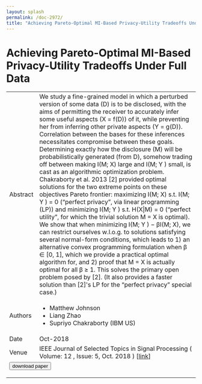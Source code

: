 ```yaml
---
layout: splash
permalink: /doc-2972/
title: "Achieving Pareto-Optimal MI-Based Privacy-Utility Tradeoffs Under Full Data"
---
```


# Achieving Pareto-Optimal MI-Based Privacy-Utility Tradeoffs Under Full Data

<table>
    <tbody>
    <tr>
        <td>Abstract</td>
        <td>We study a fine-grained model in which a perturbed version of some data (D) is to be disclosed, with the aims of permitting the receiver to accurately infer some useful aspects (X = f(D)) of it, while preventing her from inferring other private aspects (Y = g(D)). Correlation between the bases for these inferences necessitates compromise between these goals. Determining exactly how the disclosure (M) will be probabilistically generated (from D), somehow trading off between making I(M; X) large and I(M; Y ) small, is cast as an algorithmic optimization problem. Chakraborty et al. 2013 [2] provided optimal solutions for the two extreme points on these objectives Pareto frontier: maximizing I(M; X) s.t. I(M; Y ) = 0 (“perfect privacy”, via linear programming (LP)) and minimizing I(M; Y ) s.t. H(X|M) = 0 (“perfect utility”, for which the trivial solution M = X is optimal). We show that when minimizing I(M; Y ) − βI(M; X), we can restrict ourselves w.l.o.g. to solutions satisfying several normal-form conditions, which leads to 1) an alternative convex programming formulation when β ∈ [0, 1], which we provide a practical optimal algorithm for, and 2) proof that M = X is actually optimal for all β ≥ 1. This solves the primary open problem posed by [2]. (It also provides a faster solution than [2]'s LP for the “perfect privacy” special case.)</td>
    </tr>
    <tr>
        <td>Authors</td>
        <td>
            <ul>
                <li>Matthew Johnson</li>
                <li>Liang Zhao</li>
                <li>Supriyo Chakraborty (IBM US)</li>
            </ul>
        </td>
    </tr>
    <tr>
        <td>Date</td>
        <td>Oct-2018</td>
    </tr>
    <tr>
        <td>Venue</td>
        <td>IEEE Journal of Selected Topics in Signal Processing ( Volume: 12 , Issue: 5, Oct. 2018 ) [<a href="https://ieeexplore.ieee.org/document/8394983">link</a>]</td>
    </tr>
        <tr>
            <td colspan="2">
                <form method="get" action="https://ibm.box.com/v/doc-2972-paper">
                    <button type="submit">download paper</button>
                </form>
            </td>
        </tr>
    </tbody>
</table>
